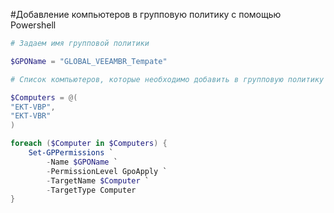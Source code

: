 #Добавление компьютеров в групповую политику с помощью Powershell

``` powershell linenums="1"
# Задаем имя групповой политики

$GPOName = "GLOBAL_VEEAMBR_Tempate"

# Список компьютеров, которые необходимо добавить в групповую политику

$Computers = @(
"EKT-VBP",
"EKT-VBR"
)

foreach ($Computer in $Computers) {
    Set-GPPermissions `
        -Name $GPOName `
        -PermissionLevel GpoApply `
        -TargetName $Computer `
        -TargetType Computer
}

```